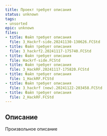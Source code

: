```yaml
---
title: Проект требует описания
status: unknown
tags:
- unsorted
epic: unknown
files:
- title: Файл требует описания
  file: 3_Hackrf-side.20241130-130626.FCStd
- title: Файл требует описания
  file: 3_hackrf2.20241117-175740.FCStd
- title: Файл требует описания
  file: Hackrf-side.FCStd
- title: Файл требует описания
  file: 3_HackRF.20241117-175820.FCStd
- title: Файл требует описания
  file: 1_HackRF.FCStd
- title: Файл требует описания
  file: 3_hackrf (new).20241122-203458.FCStd
- title: Файл требует описания
  file: 2_HackRF.FCStd
---
```



## Описание

Произвольное описание